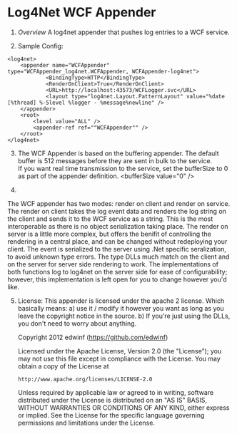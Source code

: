 Log4Net WCF Appender
=================

1. *Overview*
	A log4net appender that pushes log entries to a WCF service. 

2. Sample Config:
<pre><code>&lt;log4net&gt;
	&lt;appender name="WCFAppender" type="WCFAppender_log4net.WCFAppender, WCFAppender-log4net"&gt;
			&lt;BindingType&gt;HTTP&lt;/BindingType&gt;
			&lt;RenderOnClient&gt;True&lt;/RenderOnClient&gt;
			&lt;URL&gt;http://localhost:43573/WCFLogger.svc&lt;/URL&gt;
			&lt;layout type="log4net.Layout.PatternLayout" value="%date [%thread] %-5level %logger - %message%newline" /&gt;
	&lt;/appender&gt;
	&lt;root&gt;
		&lt;level value="ALL" /&gt;
		&lt;appender-ref ref=""WCFAppender"" /&gt;
	&lt;/root&gt;
&lt;/log4net&gt;
</code></pre>

3.  The WCF Appender is based on the buffering appender.  The default buffer is 512 messages before they are sent in bulk to the service.  
If you want real time transmission to the service, set the bufferSize to 0 as part of the appender definition. &lt;bufferSize value="0" /&gt; 

4. 
The WCF appender has two modes: render on client and render on service.  The render on client takes the log event data 
and renders the log string on the client and sends it to the WCF service as a string.  This is the most interoperable as there is no object 
serialization taking place.  The render on server is a little more complex, but offers the benifit of controlling the rendering in a central place, 
and can be changed without redeploying your client.  The event is serialized to the server using .Net specific seralization, to avoid unknown type errors.  The type DLLs
much match on the client and on the server for server side rendering to work.  The implementations of both functions log to log4net on the server side for ease of configurability; however, this implementation is left open for you 
to change however you'd like.

5. License: 
   This appender is licensed under the apache 2 license.  Which basically means: 
		a) use it / modify it however you want as long as you leave the copyright notice in the source.
		b) If you're just using the DLLs, you don't need to worry about anything.

   Copyright 2012 edwinf (https://github.com/edwinf)
   
   Licensed under the Apache License, Version 2.0 (the "License");
   you may not use this file except in compliance with the License.
   You may obtain a copy of the License at
 
       http://www.apache.org/licenses/LICENSE-2.0
 
   Unless required by applicable law or agreed to in writing, software
   distributed under the License is distributed on an "AS IS" BASIS,
   WITHOUT WARRANTIES OR CONDITIONS OF ANY KIND, either express or implied.
   See the License for the specific language governing permissions and
   limitations under the License.